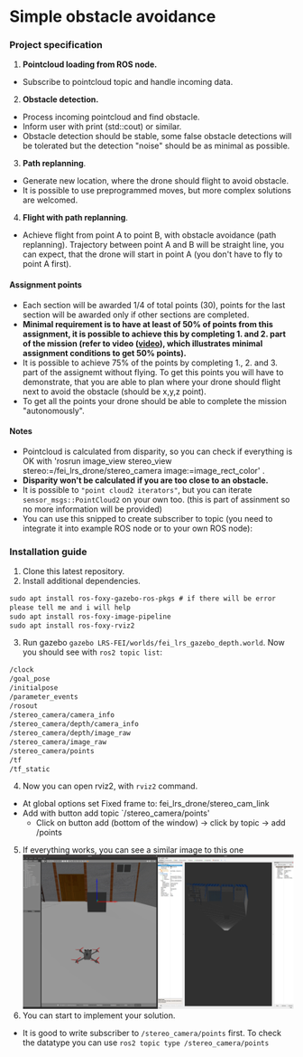 # Simple obstacle avoidance
### **Project specification**

1. __Pointcloud loading from ROS node.__ 
- Subscribe to pointcloud topic and handle incoming data. 
2. __Obstacle detection.__
- Process incoming pointcloud and find obstacle. 
- Inform user with print (std::cout) or similar.
- Obstacle detection should be stable, some false obstacle detections will be tolerated but the detection "noise" should be as minimal as possible.
3. __Path replanning__. 
- Generate new location, where the drone should flight to avoid obstacle. 
- It is possible to use preprogrammed moves, but more complex solutions are welcomed. 
4. __Flight with path replanning__. 
- Achieve flight from point A to point B, with obstacle avoidance (path replanning). Trajectory between point A and B will be straight line, you can expect, that the drone will start in point A (you don't have to fly to point A first).


#### **Assignment points**
- Each section will be awarded 1/4 of total points (30), points for the last section will be awarded only if other sections are completed.
- **Minimal requirement is to have at least of 50% of points from this assignment, it is possible to achieve this by completing 1. and 2. part of the mission (refer to video ([video](../resources/simple_obstacle_avoidance_minimal.mkv)), which illustrates minimal assignment conditions to get 50% points).**
- It is possible to achieve 75% of the points by completing 1., 2. and 3. part of the assignemt without flying. To get this points you will have to demonstrate, that you are able to plan where your drone should flight next to avoid the obstacle (should be x,y,z point).   
- To get all the points your drone should be able to complete the mission "autonomously". 

#### **Notes**
- Pointcloud is calculated from disparity, so you can check if everything is OK with 'rosrun image_view stereo_view stereo:=/fei_lrs_drone/stereo_camera image:=image_rect_color' .
- **Disparity won't be calculated if you are too close to an obstacle.**
- It is possible to `"point cloud2 iterators"`, but you can iterate `sensor_msgs::PointCloud2` on your own too. (this is part of assinment so no more information will be provided)
- You can use this snipped to create subscriber to topic (you need to integrate it into example ROS node or to your own ROS node): 

### Installation guide
1. Clone this latest repository.
2. Install additional dependencies.
 ```
sudo apt install ros-foxy-gazebo-ros-pkgs # if there will be error please tell me and i will help
sudo apt install ros-foxy-image-pipeline
sudo apt install ros-foxy-rviz2
```
3. Run gazebo `gazebo LRS-FEI/worlds/fei_lrs_gazebo_depth.world`. Now you should see with `ros2 topic list`:
```/clicked_point
/clock
/goal_pose
/initialpose
/parameter_events
/rosout
/stereo_camera/camera_info
/stereo_camera/depth/camera_info
/stereo_camera/depth/image_raw
/stereo_camera/image_raw
/stereo_camera/points
/tf
/tf_static
```
4. Now you can open rviz2, with `rviz2` command.
- At global options set Fixed frame to: fei_lrs_drone/stereo_cam_link
- Add with button add topic `/stereo_camera/points'
  - Click on button add (bottom of the window) -> click by topic -> add /points
5. If everything works, you can see a similar image to this one ![image](../resources/depth.png)
6. You can start to implement your solution. 
- It is good to write subscriber to `/stereo_camera/points` first. To check the datatype you can use `ros2 topic type /stereo_camera/points` 
